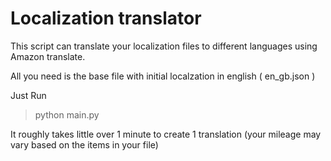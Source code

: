 # Localization translator

This script can translate your localization files to different languages using Amazon translate.

All you need is the base file with initial localzation in english ( en_gb.json )

Just Run

> python main.py

It roughly takes little over 1 minute to create 1 translation (your mileage may vary based on the items in your file)


